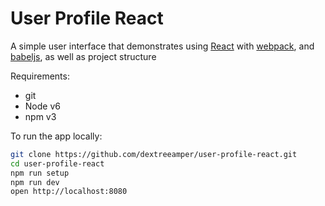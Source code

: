 # User Profile React

A simple user interface that demonstrates using [React] with [webpack], and [babeljs], as well as project structure

Requirements:
- git
- Node v6
- npm v3

To run the app locally:

```bash
git clone https://github.com/dextreeamper/user-profile-react.git
cd user-profile-react
npm run setup
npm run dev
open http://localhost:8080
```

[React]: http://facebook.github.io/react/
[webpack]: http://webpack.github.io/
[babeljs]: https://babeljs.io/
